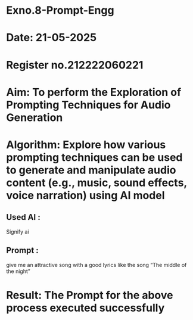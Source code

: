 # Exno.8-Prompt-Engg
# Date: 21-05-2025
# Register no.212222060221
# Aim: To perform the Exploration of Prompting Techniques for Audio Generation
# Algorithm: Explore how various prompting techniques can be used to generate and manipulate audio content (e.g., music, sound effects, voice narration) using AI model
## Used AI :
Signify ai
## Prompt : 
give me an attractive song with a good lyrics like the song “The middle of the night” 

# Result: The Prompt for the above process executed successfully
